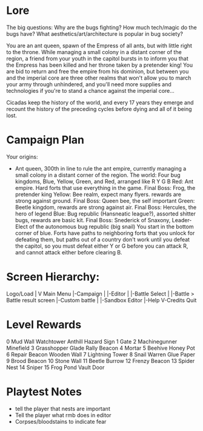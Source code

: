 Lore
====
The big questions:
Why are the bugs fighting?
How much tech/magic do the bugs have?
What aesthetics/art/architecture is popular in bug society?

You are an ant queen, spawn of the Empress of all ants, but with little right to the throne. While managing a small colony in a distant corner of the region, a friend from your youth in the capitol bursts in to inform you that the Empress has been killed and her throne taken by a pretender king! You are bid to return and free the empire from his dominion, but between you and the imperial core are three other realms that won't allow you to march your army through unhindered, and you'll need more supplies and technologies if you're to stand a chance against the imperial core...

Cicadas keep the history of the world, and every 17 years they emerge and recount the history of the preceding cycles before dying and all of it being lost.


Campaign Plan
=============
Your origins:
 - Ant queen, 300th in line to rule the ant empire, currently managing a small colony in a distant corner of the region.
The world:
Four bug kingdoms, Blue, Yellow, Green, and Red, arranged like
 R 
Y G
 B 
Red: Ant empire. Hard forts that use everything in the game. Final Boss: Frog, the pretender king
Yellow: Bee realm, expect many flyers. rewards are strong against ground. Final Boss: Queen bee, the self important
Green: Beetle kingdom, rewards are strong against air. Final Boss: Hercules, the hero of legend
Blue: Bug republic (Hansneatic league?), assorted shitter bugs, rewards are basic kit. Final Boss: Snederick of Snaxony, Leader-Elect of the autonomous bug republic (big snail)
You start in the bottom corner of blue. Forts have paths to neighboring forts that you unlock for defeating them, but paths out of a country don't work until you defeat the capitol, so you must defeat either Y or G before you can attack R, and cannot attack either before clearing B.




Screen Hierarchy:
=================

Logo/Load
|
V
Main Menu
|-Campaign
| |-Editor
| |-Battle Select
|   |-Battle > Battle result screen
|-Custom battle
| |-Sandbox Editor
|-Help
V-Credits
Quit


Level Rewards
=============
0
Mud Wall
Watchtower
Anthill
Hazard Sign
1
Gate
2
Machinegunner
Minefield
3
Grasshopper Glade
Rally Beacon
4
Mortar
5
Beehive
Honey Pot
6
Repair Beacon
Wooden Wall
7
Lightning Tower
8
Snail Warren
Glue Paper
9
Brood Beacon
10
Stone Wall
11
Beetle Burrow
12
Frenzy Beacon
13
Spider Nest
14
Sniper
15
Frog Pond
Vault Door


Playtest Notes
==============

- tell the player that nests are important
- Tell the player what rmb does in editor
- Corpses/bloodstains to indicate fear